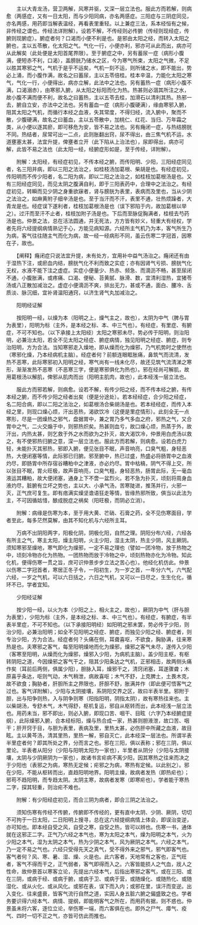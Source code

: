 <!-- { "loadSidebar": true } -->
　　主以大青龙汤，营卫两解，风寒并驱，又深一层立法也。服此方而若解，则病愈（两感症，又有一日太阳，而与少阳同病，亦名两感症。三阳症与三阴症同见，亦名两感，用药即当解表温经，再看表里重轻。以上兼症三法，系本经恒有之候，非传经之谓也。传经法详附解）。设若不解，不传经则必传腑（传经则现经症，传腑则现腑症）。腑症者何？口渴而小便不利是也。是邪由太阳之经，而转入太阳之腑也，主以五苓散，化太阳之气。气化一行，小便亦利，邪亦可从此而出，病亦可从此解矣（此处便是太阳首尾界限）。至于腑症之中，另有蓄尿一症（病形小腹满，便短赤不利，口渴），盖膀胱乃储水之区，今为寒气所束，太阳之气微，不足以胜其寒邪之气，气机于是乎不运矣，气机一刻不运，则所储之水，即不能出，势必上涌，而小腹作满，故名之曰蓄尿，主以五苓倍桂。桂本辛温，力能化太阳之寒气，气化一行，小便得出，病亦立解，此法中之法也。另有蓄热一症（病形小腹不满，口渴溺赤），由寒邪入腑，从太阳之标阳而化为热。热甚则必涸其所注之水，故小腹不满而便不利，故名之曰蓄热，主以五苓去桂，加滑石以清利其热。热邪一去，腑自立安，亦法中之法也。另有蓄血一症（病形小腹硬满），缘由寒邪入腑，阻其太阳之气机，而循行本经之血液，失其常度，不得归经，流入腑中，聚而不散，少腹硬满，故名之曰蓄血，主以五苓散中，加桃仁、红花、当归、万年霜之类，从小便以逐其瘀，即可移危为安，皆不易之法也。另有癃闭一症，与热结膀胱不同。热结者，尿常可出一二点，此则胀翻出窍，尿不得出，由三焦气机不运，水道壅塞太甚，法宜升提，俾壅者立开（此下陷从上治法也），尿即得出，病亦可解，此皆不易之法也（此太阳一经，经腑症形如是，至于传经，详附解）。

　　附解：太阳经，有经症初见，不传本经之腑，而传阳明、少阳，三阳经症同见者，名三阳并病，即以三阳之法治之，如桂枝汤加葛根、柴胡是也。有经症初见，传阳明而不传少阳者，名二阳为病，即以二阳之法治之，如桂枝加葛根汤是也。又有三阳经症同见，而见太阴之腹满自利，即于三阳表药中，合理中之法治之。有经症初见，转瞬而见少阴之身重欲寐者，肾与膀胱为表里，表病而及里也，当从少阴之法治之，如麻黄附子细辛汤是也。至于当汗而不汗，表里不通，壮热烦躁者，大青龙是也。经症误下遂利者，桂枝加葛根汤是也（误下邪陷于内，故加葛根以举之）。过汗而至汗不止者，桂枝加附子汤是也。下后而至脉促胸满者，桂枝去芍药汤是也。仲景之法，总在活法圆通，并无死法，方方皆有妙义，轻重大有经权，学者先将六经提纲病情熟记于心，方能见病知源。六经所主气机乃为本，客气所生乃为病，客气往往随主气而化为病，故一经一经病形不同，虽云伤寒二字冠首，因寒在子，故也。

　　【阐释】癃闭症只说法宜升提，未有处方，宜用补中益气汤治之。癃闭还有由于湿热下注，或瘀血内结，膀胱气化不利而致之实症；亦有因肾气亏损、膀胱气化无权，水液不能下注之虚症。实症小便量少、热赤、频急、而滴沥不畅，甚至尿闭不通，小腹胀满，或疼痛、口渴、便秘、苔黄腻、脉滑、数，宜清利湿热，宜猪苓汤或八正散加减治之。虚症小便滴沥不爽，排出无力，甚或不通，面白、腰冷、舌质淡、脉沉细，宜补肾温阳通窍，以济生肾气丸加减治之。

　　阳明经证解

　　按阳明一经，以燥为本（阳明之上，燥气主之，故也），太阴为中气（脾与胃为表里），阳明为标（主外，是本经之标、本、中三气也）。有经症，有里症、有腑症，不可不知也。（以下承接上太阳经）太阳之寒邪未尽，势必传于阳明，则治阳明，必兼治太阳，若全不见太阳之经症、腑症病情，独见阳明之经症、腑症，则专治阳明，方为合法。当知寒邪走入燥地，即从燥而化为燥邪，乃气机势时之使然也（寒邪化燥，乃本经病机主脑）。经症者何？前额连眼眶胀痛，鼻筑气而流清，发热不恶寒，此际寒邪初入阳明之经，寒气尚有一线未化尽，故还见筑气流清涕之寒形，渐渐发热不恶寒（不恶寒三字，便是寒邪俱化为热也）。邪在经尚可解肌，故用葛根汤以解肌，俾邪从肌肉而出（阳明主肌肉，故也），此本经浅一层立法也。

　　服此方而邪若解，则病愈。设若不解，有传少阳之经，而不传本经之腑，有传本经之腑，而不传少阳之经者出矣（便是分途处）。若本经经症，合少阳之经症，名二阳合病，即以二阳之法治之，如葛根汤合柴胡汤是也。若本经经症，而传入本经之里，则现口燥心烦，汗出恶热，渴欲饮冷（这便是里症情形）。此刻全无一点寒形，尽是一团燥热之邪气，盘据胃中，兼之胃乃多气多血之府，邪热之气，又合胃中之气，二火交煽于中，则邪热炽矣。热甚则血亏，故口燥心烦，热蒸于外，故汗出，内热太甚，则乞救于外之水而欲为之扑灭，故大渴饮冷，仲景用白虎汤以救之，有不使邪热归腑之意，深一层立法也。服此方而若解，则病愈。设若白虎力轻，未能扑灭其邪热，邪即入腑，便见张目不眠，声音响亮，口臭气粗，身轻恶热，大便闭塞等情，此际邪已归腑。邪至腑中，热已过盛，热盛必将肠胃中之血液灼尽，即肠胃中所存宿谷糟粕中之津液，亦必灼尽。胃中枯槁，阴气不得上交，所以张目不眠，胃火旺极，故声音响亮，口臭气粗，身轻恶热，肠胃此际，无一毫血液运其糟粕，故大便闭塞，通身上下不啻一盆烈火。若不急为扑灭，顷刻将周身血液灼尽，脏腑有立坏之势也，主以大、小承气汤，苦寒陡进，推荡并行，火邪一灭，正气庶可复生。即有痞满实燥坚谵语狂走等情，皆缘热邪所致，俱当以此法为主，不可因循姑惜，酿成脱症之祸矣（阳旺极，而阴必立消）。

　　附解：病缘是伤寒为本，至于用大黄、芒硝、石膏之药，全不见伤寒面目，学者至此，每多茫然莫解，由其不知化机与六经所主耳。

　　万病不出阴阳两字，阳极化阴，阴极化阳，自然之理。阴阳分布六经，六经各有所主之气，寒主太阳，燥主阳明，火主少阳，湿主太阴，热主少阴，风主厥阴。须知寒邪至燥地，寒气即化为燥邪，一定不易之理也（譬如一团冷物，放于热物之中，顷刻冷物亦化为热物。一团热物而放于冷物之中，顷刻热物亦化为冷物。知此化机，便得伤寒一贯之旨，庶可识仲景步步立法之苦心也）。他经化机仿此。仲景以伤寒二字冠首者，寒居正冬子令，一阳初生，为一岁之首，一年分六气，六气配六经，一岁之气机，可以六日括之，六日之气机，又可以一日尽之，生生化化，循环不已，学者宜知。

　　少阳经证解

　　按少阳一经，以火为本（少阳之上，相火主之，故也），厥阴为中气（肝与胆为表里），少阳为标（主外，是本经之标、本、中三气也）。有经症，有腑症，有半表半里症，不可不知也。（以下承接阳明经）如阳明之邪未罢，势必传于少阳，则治少阳，必兼治阳明；如全不见阳明之经症、腑症，而独见少阳之经、腑症者，则专治少阳，方为合法。经症者何？头痛在侧，耳聋喜呕，不欲食，胸胁满，往来寒热是也。夫寒邪之客气，每至阳明燥地而化为燥邪，燥邪之客气未尽，遂传入少阳（客寒至阳明，从燥而化为燥邪，燥邪入少阳，为病机主脑）。盖少阳主枢，有枢转阴阳之道，今因燥邪之客气干之，阻其少阳条达之气机，正邪相击，故两侧头痛作矣（耳前后两侧，俱属少阳），胆脉入耳，燥邪干之，清窍闭塞，耳遂骤聋；木原喜乎条达，呕则气动，木气稍泄，病故喜呕；木气不舒，上克脾土，土畏木克，故不欲食；胸胁者，肝胆所主之界限也，肝胆不舒，胀满并作（即此便可悟客气之过也。客气详附解）。少阳与太阴接壤，系阴阳交界之区，故曰半表半里。邪附于胆，出与阳争则热，入与阴争则寒（阳指阳明，阴指太阴），故有寒热往来也。主以柴胡汤，专舒木气，木气得舒，枢机复运，邪自从枢转而出，此本经浅一层立法也。用药未当，邪不即出，则必入腑，即现口苦、咽干、目眩（六字乃本经腑症提纲），此际燥邪入腑，合本经标阳，燥与热合成一家，热甚则胆液泄，故口苦、咽干；肝开窍于目，与胆为表里，表病及里，里热太甚，必伤肝中所藏之血液，故目眩。主以黄芩汤，清其里热，里热一解，邪自灭亡，此本经深一层法也。所谓半表半里症者何？即其所处之界，分而言之也。邪在三阳，俱以表称；邪在三阴，俱以里论。半表者从阳分（少阳与阳明太阳为一家也），半里者从阴分（少阳与太阴接壤，太阴与少阴厥阴为一家也），故诸书言疟病不离少阳，因其寒热之往来而决之于少阳也（表邪之为病，寒热无定候；疟邪之为病，寒热有定候。以此别之）。邪在少阳，不能从枢转而出，直趋阳明地界。阳明主燥，故病者发热（即热疟也）；邪苟不趋阳明，而专趋太阴。太阴主寒，故病者发寒（即寒疟也）。学者能于寒热二字，探其轻重，则治疟不难也。

　　附解：有少阳经症初见，而合三阴为病者，即合三阴之法治之。

　　须知伤寒有传经不传腑，传腑即不传经的，更有直中太阴、少阴、厥阴，切切不可拘于一日太阳，二日阳明上搜寻，总在这六经提纲病情上体会，即误治变逆，亦可知也。即本经自受之风，自受之寒，自受之热，皆可以辨也。伤寒一书，通体就在这邪正二字。正气乃六经之本气也，寒为太阳之本气，燥为阳明之本气，火为少阳之本气，湿为太阴之本气，热为少阴之本气，风为厥阴之本气。六经之本气，乃一定不易之气也。六经只受得先天之真气，受不得外来之邪气，邪气即客气也。客气者何？风、寒、暑、湿、燥、火是也。此六客者，天地常有之客也，正气旺者，客气不得而干之，正气弱者，客气即得而入之。六客皆能损人之气血，戕人之性命，故仲景首以寒客立论，先提出六经本气，后指出寒邪之客气，或在三阳、或在三阴，或病于经、或病于腑，或病于卫、或病于营，或随燥化、或随热化、或随湿化、或从火化、或从风化。或邪在表，误下而入内；或邪在里，误汗而变逆。出入变化、往来盛衰，皆客气流行自然之道，实因人身五脏六腑之偏盛致之也。学者务要识得六经本气、病情、提纲，即能明客气之所在，而用药有据，则不惑也。仲景虽未将六客，逐位立论，举伤寒一端，而六客俱在也。即外之尸气、瘴气、疫气、四时一切不正之气，亦皆可仿此而推也。

